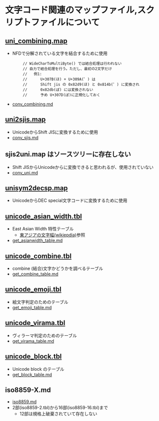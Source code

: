 ﻿# 文字コード関連のマップファイル,スクリプトファイルについて

## [uni_combining.map](../uni_combining.map)

- NFDで分解されている文字を結合するために使用
```
		// WideCharToMultiByte() では結合処理は行われない
		// 自力で結合処理を行う。ただし、最初の2文字だけ
		//	 例1:
		//		U+307B(ほ) + U+309A(゜) は
		//		Shift jis の 0x82d9(ほ) と 0x814b(゜) に変換され
		//		0x82db(ぽ) には変換されない
		//		予め U+307D(ぽ)に正規化しておく
```
- [conv_combining.md](conv_combining.md)

## [uni2sjis.map](../uni2sjis.map)

- UnicodeからShift JISに変換するために使用
- [conv_sjis.md](conv_sjis.md)

## sjis2uni.map はソースツリーに存在しない

- Shift JISからUnicodeからに変換できると思われるが、使用されていない
- [conv_uni.md](conv_uni.md)

## [unisym2decsp.map](../unisym2decsp.map)

- UnicodeからDEC special文字コードに変換するために使用

## [unicode_asian_width.tbl](../unicode_asian_width.tbl)

- East Asian Width 特性テーブル
  - [東アジアの文字幅(wikiepdia)](https://ja.wikipedia.org/wiki/%E6%9D%B1%E3%82%A2%E3%82%B8%E3%82%A2%E3%81%AE%E6%96%87%E5%AD%97%E5%B9%85)参照
- [get_asianwidth_table.md](get_asianwidth_table.md)

## [unicode_combine.tbl](../unicode_combine.tbl)

- combine (結合)文字かどうかを調べるテーブル
- [get_combine_table.md](get_combine_table.md)

## [unicode_emoji.tbl](../unicode_emoji.tbl)

- 絵文字判定のためのテーブル
- [get_emoji_table.md](get_emoji_table.md)

## [unicode_virama.tbl](../unicode_virama.tbl)

- ヴィラーマ判定のためのテーブル
- [get_virama_table.md](get_virama_table.md)

## [unicode_block.tbl](../unicode_block.tbl)

- Unicode block のテーブル
- [get_block_table.md](get_block_table.md)

## iso8859-X.md

- [iso8859.md](iso8859.md)
- 2部(iso8859-2.tbl)から16部(iso8859-16.tbl)まで
  - 12部は規格上破棄されていて存在しない

